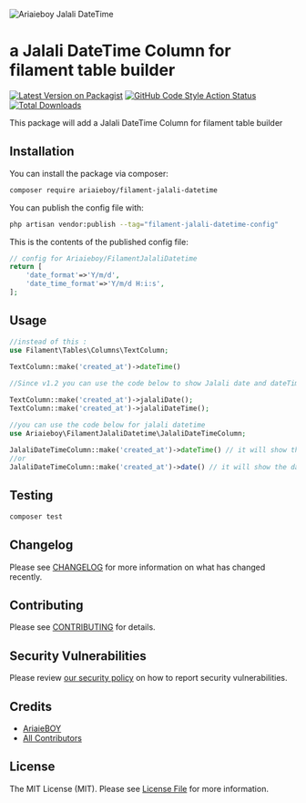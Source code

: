 ![Ariaieboy Jalali DateTime](https://preview.dragon-code.pro/Ariaieboy/Jalali-DateTime.svg?brand=laravel)
# a Jalali DateTime Column for filament table builder

[![Latest Version on Packagist](https://img.shields.io/packagist/v/ariaieboy/filament-jalali-datetime.svg?style=flat-square)](https://packagist.org/packages/ariaieboy/filament-jalali-datetime)
[![GitHub Code Style Action Status](https://img.shields.io/github/workflow/status/ariaieboy/filament-jalali-datetime/Check%20&%20fix%20styling?label=code%20style)](https://github.com/ariaieboy/filament-jalali-datetime/actions?query=workflow%3A"Check+%26+fix+styling"+branch%3Amain)
[![Total Downloads](https://img.shields.io/packagist/dt/ariaieboy/filament-jalali-datetime.svg?style=flat-square)](https://packagist.org/packages/ariaieboy/filament-jalali-datetime)

This package will add a Jalali DateTime Column for filament table builder

## Installation

You can install the package via composer:

```bash
composer require ariaieboy/filament-jalali-datetime
```

You can publish the config file with:

```bash
php artisan vendor:publish --tag="filament-jalali-datetime-config"
```

This is the contents of the published config file:

```php
// config for Ariaieboy/FilamentJalaliDatetime
return [
    'date_format'=>'Y/m/d',
    'date_time_format'=>'Y/m/d H:i:s',
];
```

## Usage

```php
//instead of this :
use Filament\Tables\Columns\TextColumn;
 
TextColumn::make('created_at')->dateTime()

//Since v1.2 you can use the code below to show Jalali date and dateTime

TextColumn::make('created_at')->jalaliDate();
TextColumn::make('created_at')->jalaliDateTime();

//you can use the code below for jalali datetime
use Ariaieboy\FilamentJalaliDatetime\JalaliDateTimeColumn;
 
JalaliDateTimeColumn::make('created_at')->dateTime() // it will show the date like this : 1401/03/15 20:18:52
//or
JalaliDateTimeColumn::make('created_at')->date() // it will show the date like this : 1401/03/15

```

## Testing

```bash
composer test
```

## Changelog

Please see [CHANGELOG](CHANGELOG.md) for more information on what has changed recently.

## Contributing

Please see [CONTRIBUTING](https://github.com/spatie/.github/blob/main/CONTRIBUTING.md) for details.

## Security Vulnerabilities

Please review [our security policy](../../security/policy) on how to report security vulnerabilities.

## Credits

- [AriaieBOY](https://github.com/ariaieboy)
- [All Contributors](../../contributors)

## License

The MIT License (MIT). Please see [License File](LICENSE.md) for more information.
